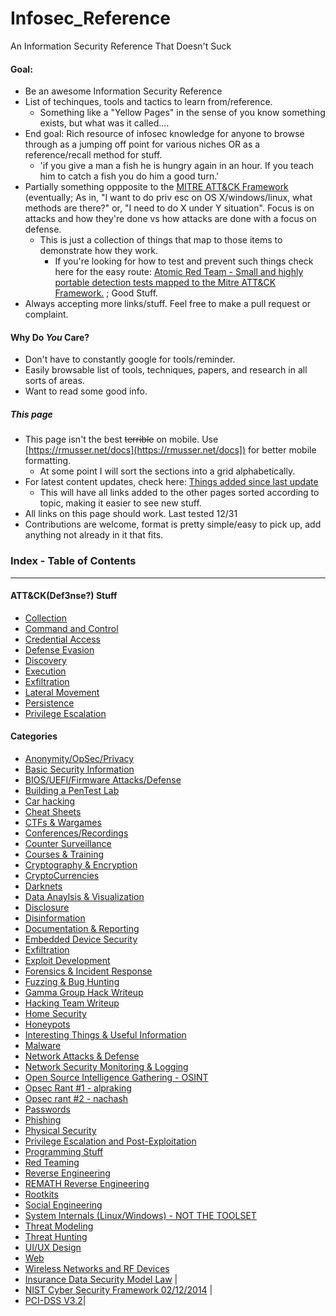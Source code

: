 # Infosec_Reference

An Information Security Reference That Doesn't Suck


#### Goal:
* Be an awesome Information Security Reference
* List of techinques, tools and tactics to learn from/reference.
	* Something like a "Yellow Pages" in the sense of you know something exists, but what was it called....
* End goal: Rich resource of infosec knowledge for anyone to browse through as a jumping off point for various niches OR as a reference/recall method for stuff.
	* 'if you give a man a fish he is hungry again in an hour. If you teach him to catch a fish you do him a good turn.'
* Partially something oppposite to the [MITRE ATT&CK Framework](https://attack.mitre.org/wiki/Main_Page) (eventually; As in, "I want to do priv esc on OS X/windows/linux, what methods are there?" or, "I need to do X under Y situation". Focus is on attacks and how they're done vs how attacks are done with a focus on defense.
	* This is just a collection of things that map to those items to demonstrate how they work.
		* If you're looking for how to test and prevent such things check here for the easy route: [Atomic Red Team - Small and highly portable detection tests mapped to the Mitre ATT&CK Framework.](https://github.com/redcanaryco/atomic-red-team) ; Good Stuff.
* Always accepting more links/stuff. Feel free to make a pull request or complaint.

#### Why Do *You* Care?
* Don't have to constantly google for tools/reminder. 
* Easily browsable list of tools, techniques, papers, and research in all sorts of areas.
* Want to read some good info.


##### This page
* This page isn't the best ~~terrible~~ on mobile. Use [https://rmusser.net/docs](https://rmusser.net/docs]) for better mobile formatting.
	* At some point I will sort the sections into a grid alphabetically.
* For latest content updates, check here: [Things added since last update](https://github.com/rmusser01/Infosec_Reference/blob/master/Draft/things-added.md)
	* This will have all links added to the other pages sorted according to topic, making it easier to see new stuff.
* All links on this page should work. Last tested 12/31
* Contributions are welcome, format is pretty simple/easy to pick up, add anything not already in it that fits.


### Index - Table of Contents
------------------------------

#### ATT&CK(Def3nse?) Stuff
* [Collection](https://github.com/rmusser01/Infosec_Reference/blob/master/Draft/ATT%26CK-Stuff/Collection.md)
* [Command and Control](https://github.com/rmusser01/Infosec_Reference/blob/master/Draft/ATT%26CK-Stuff/Command_and_Control.md)
* [Credential Access](https://github.com/rmusser01/Infosec_Reference/blob/master/Draft/ATT%26CK-Stuff/Credential_Access.md)
* [Defense Evasion](https://github.com/rmusser01/Infosec_Reference/blob/master/Draft/ATT%26CK-Stuff/WDefense_Evasion.md)
* [Discovery](https://github.com/rmusser01/Infosec_Reference/blob/master/Draft/ATT%26CK-Stuff/Discovery.md)
* [Execution](https://github.com/rmusser01/Infosec_Reference/blob/master/Draft/ATT%26CK-Stuff/Execution.md)
* [Exfiltration](https://github.com/rmusser01/Infosec_Reference/blob/master/Draft/ATT%26CK-Stuff/Exfiltration.md)
* [Lateral Movement](https://github.com/rmusser01/Infosec_Reference/blob/master/Draft/ATT%26CK-Stuff/Lateral_Movement.md)
* [Persistence](https://github.com/rmusser01/Infosec_Reference/blob/master/Draft/ATT%26CK-Stuff/Persistence.md)
* [Privilege Escalation](https://github.com/rmusser01/Infosec_Reference/blob/master/Draft/ATT%26CK-Stuff/Privilege_Escalation.md)

#### Categories
* [Anonymity/OpSec/Privacy](https://github.com/rmusser01/Infosec_Reference/blob/master/Draft/AnonOpsecPrivacy.md)
* [Basic Security Information](https://github.com/rmusser01/Infosec_Reference/blob/master/Draft/Basic%20Security%20Information.md)
* [BIOS/UEFI/Firmware Attacks/Defense](https://github.com/rmusser01/Infosec_Reference/blob/master/Draft/BIOS%20UEFI%20Attacks%20Defenses.md)
* [Building a PenTest Lab](https://github.com/rmusser01/Infosec_Reference/blob/master/Draft/Building%20A%20Pentest%20Lab.md)
* [Car hacking](https://github.com/rmusser01/Infosec_Reference/blob/master/Draft/Car%20Hacking.md)
* [Cheat Sheets](https://github.com/rmusser01/Infosec_Reference/blob/master/Draft/Cheat%20sheets%20reference%20pages%20Checklists%20-.md)
* [CTFs & Wargames](https://github.com/rmusser01/Infosec_Reference/blob/master/Draft/CTFs_Wargames.md)
* [Conferences/Recordings](https://github.com/rmusser01/Infosec_Reference/blob/master/Draft/Conferences.md)
* [Counter Surveillance](https://github.com/rmusser01/Infosec_Reference/blob/master/Draft/Counter_Surveillance.md)
* [Courses & Training](https://github.com/rmusser01/Infosec_Reference/blob/master/Draft/Courses_Training.md)
* [Cryptography & Encryption](https://github.com/rmusser01/Infosec_Reference/blob/master/Draft/Cryptography%20%26%20Encryption.md)
* [CryptoCurrencies](https://github.com/rmusser01/Infosec_Reference/blob/master/Draft/CryptoCurrencies.md)
* [Darknets](https://github.com/rmusser01/Infosec_Reference/blob/master/Draft/Darknets.md)
* [Data Anaylsis & Visualization](https://github.com/rmusser01/Infosec_Reference/blob/master/Draft/Data%20AnalysisVisualization.md)
* [Disclosure](https://github.com/rmusser01/Infosec_Reference/blob/master/Draft/Disclosure.md)
* [Disinformation](https://github.com/rmusser01/Infosec_Reference/blob/master/Draft/Disinformation.md)
* [Documentation & Reporting](https://github.com/rmusser01/Infosec_Reference/blob/master/Draft/Documentation%20%26%20Reports%20-.md)
* [Embedded Device Security](https://github.com/rmusser01/Infosec_Reference/blob/master/Draft/Embedded%20Device%20%26%20Hardware%20Hacking%20-.md)
* [Exfiltration](https://github.com/rmusser01/Infosec_Reference/blob/master/Draft/Exfiltration.md)
* [Exploit Development](https://github.com/rmusser01/Infosec_Reference/blob/master/Draft/Exploit%20Development.md)
* [Forensics & Incident Response](https://github.com/rmusser01/Infosec_Reference/blob/master/Draft/Forensics%20Incident%20Response.md)
* [Fuzzing & Bug Hunting](https://github.com/rmusser01/Infosec_Reference/blob/master/Draft/Fuzzing%20Bug%20Hunting.md)
* [Gamma Group Hack Writeup](https://github.com/rmusser01/Infosec_Reference/blob/master/Draft/Gamma_group_hack_writeup.txt)
* [Hacking Team Writeup](https://github.com/rmusser01/Infosec_Reference/blob/master/Draft/Hacking%20Team%20Writeup.md)
* [Home Security](https://github.com/rmusser01/Infosec_Reference/blob/master/Draft/Home%20Security.md)
* [Honeypots](https://github.com/rmusser01/Infosec_Reference/blob/master/Draft/Honeypots.md)
* [Interesting Things & Useful Information](https://github.com/rmusser01/Infosec_Reference/blob/master/Draft/Interesting%20Things%20Useful%20stuff.md)
* [Malware](https://github.com/rmusser01/Infosec_Reference/blob/master/Draft/Malware.md)
* [Network Attacks & Defense](https://github.com/rmusser01/Infosec_Reference/blob/master/Draft/Network%20Attacks%20%26%20Defenses.md)
* [Network Security Monitoring & Logging](https://github.com/rmusser01/Infosec_Reference/blob/master/Draft/Network%20Security%20Monitoring%20%26%20Logging.md)
* [Open Source Intelligence Gathering - OSINT](https://github.com/rmusser01/Infosec_Reference/blob/master/Draft/Open%20Source%20Intelligence.md)
* [Opsec Rant #1 - alpraking](https://github.com/rmusser01/Infosec_Reference/blob/master/Draft/Opsec_rant-alpraking.md)
* [Opsec rant #2 - nachash](https://github.com/rmusser01/Infosec_Reference/blob/master/Draft/Opsec_rant2-nachash.md)
* [Passwords](https://github.com/rmusser01/Infosec_Reference/blob/master/Draft/Password%20Bruting%20and%20Hashcracking.md)
* [Phishing](https://github.com/rmusser01/Infosec_Reference/blob/master/Draft/Phishing.md)
* [Physical Security](https://github.com/rmusser01/Infosec_Reference/blob/master/Draft/Phyiscal%20Security.md)
* [Privilege Escalation and Post-Exploitation](https://github.com/rmusser01/Infosec_Reference/blob/master/Draft/Privilege%20Escalation%20%26%20Post-Exploitation.md)
* [Programming Stuff](https://github.com/rmusser01/Infosec_Reference/blob/master/Draft/Programming%20-%20Languages%20Libs%20Courses%20References.md)
* [Red Teaming](https://github.com/rmusser01/Infosec_Reference/blob/master/Draft/Red-Teaming.md)
* [Reverse Engineering](https://github.com/rmusser01/Infosec_Reference/blob/master/Draft/Reverse%20Engineering.md)
* [REMATH Reverse Engineering](https://github.com/rmusser01/Infosec_Reference/blob/master/Draft/Reverse%20Engineering%20-%20REMath%20Literature.md)
* [Rootkits](https://github.com/rmusser01/Infosec_Reference/blob/master/Draft/Rootkits.md)
* [Social Engineering](https://github.com/rmusser01/Infosec_Reference/blob/master/Draft/Social%20Engineering.md)
* [System Internals (Linux/Windows) - NOT THE TOOLSET](https://github.com/rmusser01/Infosec_Reference/blob/master/Draft/System%20Internals%20Windows%20and%20Linux%20Internals%20Reference.md)
* [Threat Modeling](https://github.com/rmusser01/Infosec_Reference/blob/master/Draft/Threat%20Modeling.md)
* [Threat Hunting](https://github.com/rmusser01/Infosec_Reference/blob/master/Draft/Threat-Hunting.md)
* [UI/UX Design](https://github.com/rmusser01/Infosec_Reference/blob/master/Draft/UX%20Design%20-%20Because%20we%20all%20know%20how%20sexy%20pgp%20is.md)
* [Web](https://github.com/rmusser01/Infosec_Reference/blob/master/Draft/Web%20%26%20Browsers.md)
* [Wireless Networks and RF Devices](https://github.com/rmusser01/Infosec_Reference/blob/master/Draft/Wireless%20Networks%20%26%20RF.md)
* [Insurance Data Security Model Law](http://www.naic.org/documents/committees_ex_cybersecurity_tf_exposure_mod_draft_clean.pdf) | 
* [NIST Cyber Security Framework 02/12/2014](https://www.nist.gov/sites/default/files/documents/cyberframework/cybersecurity-framework-021214.pdf) | 
* [PCI-DSS V3.2](https://pcicompliance.stanford.edu/sites/default/files/pci_dss_v3-2.pdf)| 
